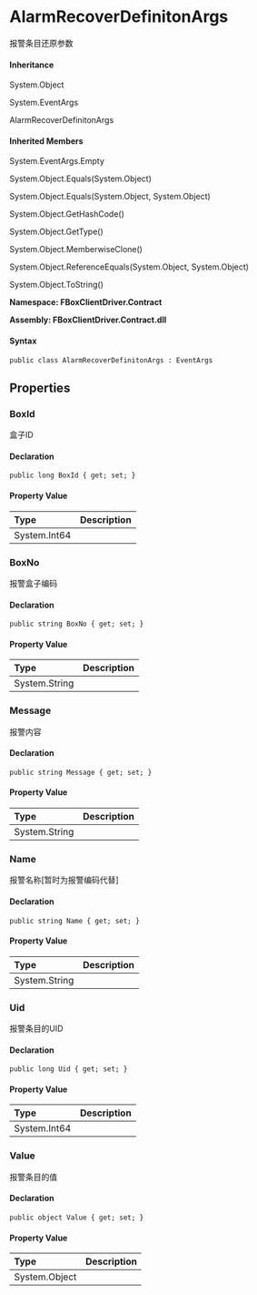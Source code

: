 # AlarmRecoverDefinitonArgs

报警条目还原参数

#### Inheritance

System.Object

System.EventArgs

AlarmRecoverDefinitonArgs

#### Inherited Members

System.EventArgs.Empty

System.Object.Equals\(System.Object\)

System.Object.Equals\(System.Object, System.Object\)

System.Object.GetHashCode\(\)

System.Object.GetType\(\)

System.Object.MemberwiseClone\(\)

System.Object.ReferenceEquals\(System.Object, System.Object\)

System.Object.ToString\(\)

**Namespace: FBoxClientDriver.Contract**

**Assembly: FBoxClientDriver.Contract.dll**

#### Syntax <a id="FBoxClientDriver_Contract_AlarmRecoverDefinitonArgs_syntax"></a>

```text
public class AlarmRecoverDefinitonArgs : EventArgs
```

## Properties <a id="properties"></a>

### BoxId <a id="FBoxClientDriver_Contract_AlarmRecoverDefinitonArgs_BoxId"></a>

盒子ID

#### Declaration

```text
public long BoxId { get; set; }
```

#### Property Value

| Type | Description |
| :--- | :--- |
| System.Int64 |  |

### BoxNo <a id="FBoxClientDriver_Contract_AlarmRecoverDefinitonArgs_BoxNo"></a>

报警盒子编码

#### Declaration

```text
public string BoxNo { get; set; }
```

#### Property Value

| Type | Description |
| :--- | :--- |
| System.String |  |

### Message <a id="FBoxClientDriver_Contract_AlarmRecoverDefinitonArgs_Message"></a>

报警内容

#### Declaration

```text
public string Message { get; set; }
```

#### Property Value

| Type | Description |
| :--- | :--- |
| System.String |  |

### Name <a id="FBoxClientDriver_Contract_AlarmRecoverDefinitonArgs_Name"></a>

报警名称\[暂时为报警编码代替\]

#### Declaration

```text
public string Name { get; set; }
```

#### Property Value

| Type | Description |
| :--- | :--- |
| System.String |  |

### Uid <a id="FBoxClientDriver_Contract_AlarmRecoverDefinitonArgs_Uid"></a>

报警条目的UID

#### Declaration

```text
public long Uid { get; set; }
```

#### Property Value

| Type | Description |
| :--- | :--- |
| System.Int64 |  |

### Value <a id="FBoxClientDriver_Contract_AlarmRecoverDefinitonArgs_Value"></a>

报警条目的值

#### Declaration

```text
public object Value { get; set; }
```

#### Property Value

| Type | Description |
| :--- | :--- |
| System.Object |  |

